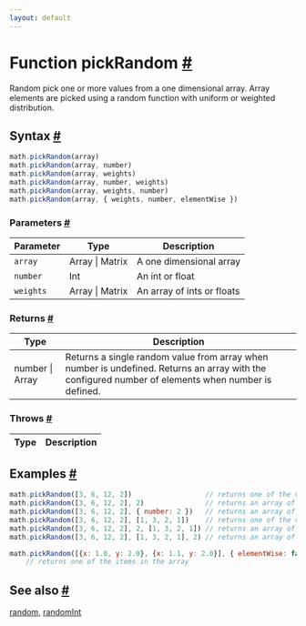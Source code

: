 ```yaml
---
layout: default
---
```


<!-- Note: This file is automatically generated from source code comments. Changes made in this file will be overridden. -->

<h1 id="function-pickrandom">Function pickRandom <a href="#function-pickrandom" title="Permalink">#</a></h1>

Random pick one or more values from a one dimensional array.
Array elements are picked using a random function with uniform or weighted distribution.


<h2 id="syntax">Syntax <a href="#syntax" title="Permalink">#</a></h2>

```js
math.pickRandom(array)
math.pickRandom(array, number)
math.pickRandom(array, weights)
math.pickRandom(array, number, weights)
math.pickRandom(array, weights, number)
math.pickRandom(array, { weights, number, elementWise })
```

<h3 id="parameters">Parameters <a href="#parameters" title="Permalink">#</a></h3>

Parameter | Type | Description
--------- | ---- | -----------
`array` | Array &#124; Matrix | A one dimensional array
`number` | Int | An int or float
`weights` | Array &#124; Matrix | An array of ints or floats

<h3 id="returns">Returns <a href="#returns" title="Permalink">#</a></h3>

Type | Description
---- | -----------
number &#124; Array | Returns a single random value from array when number is undefined. Returns an array with the configured number of elements when number is defined.


<h3 id="throws">Throws <a href="#throws" title="Permalink">#</a></h3>

Type | Description
---- | -----------


<h2 id="examples">Examples <a href="#examples" title="Permalink">#</a></h2>

```js
math.pickRandom([3, 6, 12, 2])                  // returns one of the values in the array
math.pickRandom([3, 6, 12, 2], 2)               // returns an array of two of the values in the array
math.pickRandom([3, 6, 12, 2], { number: 2 })   // returns an array of two of the values in the array
math.pickRandom([3, 6, 12, 2], [1, 3, 2, 1])    // returns one of the values in the array with weighted distribution
math.pickRandom([3, 6, 12, 2], 2, [1, 3, 2, 1]) // returns an array of two of the values in the array with weighted distribution
math.pickRandom([3, 6, 12, 2], [1, 3, 2, 1], 2) // returns an array of two of the values in the array with weighted distribution

math.pickRandom([{x: 1.0, y: 2.0}, {x: 1.1, y: 2.0}], { elementWise: false })
    // returns one of the items in the array
```


<h2 id="see-also">See also <a href="#see-also" title="Permalink">#</a></h2>

[random](random.html),
[randomInt](randomInt.html)
